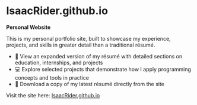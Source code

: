 # IsaacRider.github.io  
**Personal Website**

This is my personal portfolio site, built to showcase my experience, projects, and skills in greater detail than a traditional résumé.  

- 📄 View an expanded version of my résumé with detailed sections on education, internships, and projects  
- 💻 Explore selected projects that demonstrate how I apply programming concepts and tools in practice  
- 🔽 Download a copy of my latest résumé directly from the site  

Visit the site here: [IsaacRider.github.io](https://IsaacRider.github.io)
